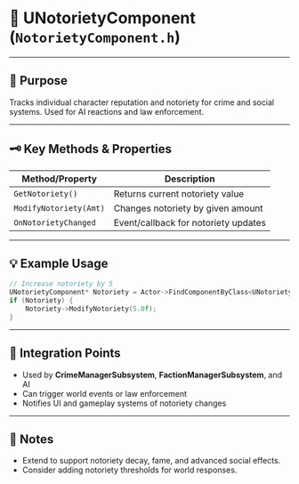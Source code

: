 # 🚨 **UNotorietyComponent** (`NotorietyComponent.h`)

---

## 🎯 Purpose
Tracks individual character reputation and notoriety for crime and social systems. Used for AI reactions and law enforcement.

---

## 🗝️ Key Methods & Properties
| Method/Property         | Description                                 |
|-------------------------|---------------------------------------------|
| `GetNotoriety()`        | Returns current notoriety value             |
| `ModifyNotoriety(Amt)`  | Changes notoriety by given amount           |
| `OnNotorietyChanged`    | Event/callback for notoriety updates        |

---

## 💡 Example Usage
```cpp
// Increase notoriety by 5
UNotorietyComponent* Notoriety = Actor->FindComponentByClass<UNotorietyComponent>();
if (Notoriety) {
    Notoriety->ModifyNotoriety(5.0f);
}
```

---

## 🔗 Integration Points
- Used by **CrimeManagerSubsystem**, **FactionManagerSubsystem**, and AI
- Can trigger world events or law enforcement
- Notifies UI and gameplay systems of notoriety changes

---

## 📝 Notes
- Extend to support notoriety decay, fame, and advanced social effects.
- Consider adding notoriety thresholds for world responses.
